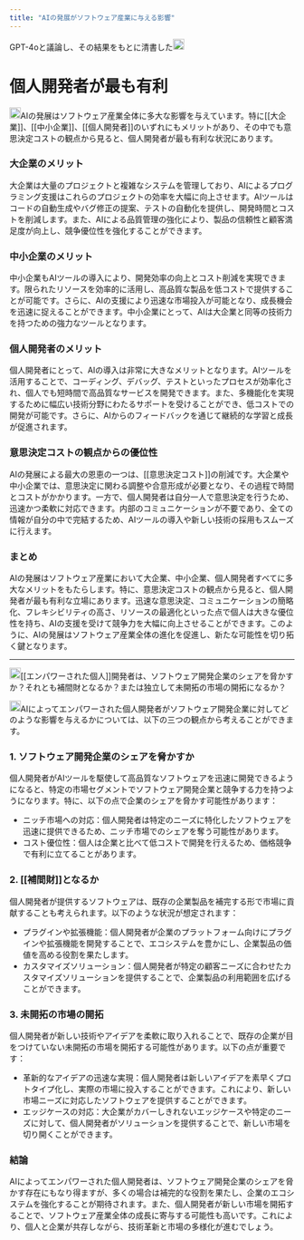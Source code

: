 ```yaml
---
title: "AIの発展がソフトウェア産業に与える影響"
---
```


GPT-4oと議論し、その結果をもとに清書した<img src='https://scrapbox.io/api/pages/nishio/nishio/icon' alt='nishio.icon' height="19.5"/>

# 個人開発者が最も有利
<img src='https://scrapbox.io/api/pages/nishio/gpt/icon' alt='gpt.icon' height="19.5"/>AIの発展はソフトウェア産業全体に多大な影響を与えています。特に[[大企業]]、[[中小企業]]、[[個人開発者]]のいずれにもメリットがあり、その中でも意思決定コストの観点から見ると、個人開発者が最も有利な状況にあります。

### 大企業のメリット
大企業は大量のプロジェクトと複雑なシステムを管理しており、AIによるプログラミング支援はこれらのプロジェクトの効率を大幅に向上させます。AIツールはコードの自動生成やバグ修正の提案、テストの自動化を提供し、開発時間とコストを削減します。また、AIによる品質管理の強化により、製品の信頼性と顧客満足度が向上し、競争優位性を強化することができます。

### 中小企業のメリット
中小企業もAIツールの導入により、開発効率の向上とコスト削減を実現できます。限られたリソースを効率的に活用し、高品質な製品を低コストで提供することが可能です。さらに、AIの支援により迅速な市場投入が可能となり、成長機会を迅速に捉えることができます。中小企業にとって、AIは大企業と同等の技術力を持つための強力なツールとなります。

### 個人開発者のメリット
個人開発者にとって、AIの導入は非常に大きなメリットとなります。AIツールを活用することで、コーディング、デバッグ、テストといったプロセスが効率化され、個人でも短時間で高品質なサービスを開発できます。また、多機能化を実現するために幅広い技術分野にわたるサポートを受けることができ、低コストでの開発が可能です。さらに、AIからのフィードバックを通じて継続的な学習と成長が促進されます。

### 意思決定コストの観点からの優位性
AIの発展による最大の恩恵の一つは、[[意思決定コスト]]の削減です。大企業や中小企業では、意思決定に関わる調整や合意形成が必要となり、その過程で時間とコストがかかります。一方で、個人開発者は自分一人で意思決定を行うため、迅速かつ柔軟に対応できます。内部のコミュニケーションが不要であり、全ての情報が自分の中で完結するため、AIツールの導入や新しい技術の採用もスムーズに行えます。

### まとめ
AIの発展はソフトウェア産業において大企業、中小企業、個人開発者すべてに多大なメリットをもたらします。特に、意思決定コストの観点から見ると、個人開発者が最も有利な立場にあります。迅速な意思決定、コミュニケーションの簡略化、フレキシビリティの高さ、リソースの最適化といった点で個人は大きな優位性を持ち、AIの支援を受けて競争力を大幅に向上させることができます。このように、AIの発展はソフトウェア産業全体の進化を促進し、新たな可能性を切り拓く鍵となります。

---
<img src='https://scrapbox.io/api/pages/nishio/nishio/icon' alt='nishio.icon' height="19.5"/>[[エンパワーされた個人]]開発者は、ソフトウェア開発企業のシェアを脅かすか？それとも補間財となるか？または独立して未開拓の市場の開拓になるか？

<img src='https://scrapbox.io/api/pages/nishio/gpt/icon' alt='gpt.icon' height="19.5"/>AIによってエンパワーされた個人開発者がソフトウェア開発企業に対してどのような影響を与えるかについては、以下の三つの観点から考えることができます。

### 1. ソフトウェア開発企業のシェアを脅かすか
個人開発者がAIツールを駆使して高品質なソフトウェアを迅速に開発できるようになると、特定の市場セグメントでソフトウェア開発企業と競争する力を持つようになります。特に、以下の点で企業のシェアを脅かす可能性があります：

- ニッチ市場への対応：個人開発者は特定のニーズに特化したソフトウェアを迅速に提供できるため、ニッチ市場でのシェアを奪う可能性があります。
- コスト優位性：個人は企業と比べて低コストで開発を行えるため、価格競争で有利に立てることがあります。

### 2. [[補間財]]となるか
個人開発者が提供するソフトウェアは、既存の企業製品を補完する形で市場に貢献することも考えられます。以下のような状況が想定されます：

- プラグインや拡張機能：個人開発者が企業のプラットフォーム向けにプラグインや拡張機能を開発することで、エコシステムを豊かにし、企業製品の価値を高める役割を果たします。
- カスタマイズソリューション：個人開発者が特定の顧客ニーズに合わせたカスタマイズソリューションを提供することで、企業製品の利用範囲を広げることができます。

### 3. 未開拓の市場の開拓
個人開発者が新しい技術やアイデアを柔軟に取り入れることで、既存の企業が目をつけていない未開拓の市場を開拓する可能性があります。以下の点が重要です：

- 革新的なアイデアの迅速な実現：個人開発者は新しいアイデアを素早くプロトタイプ化し、実際の市場に投入することができます。これにより、新しい市場ニーズに対応したソフトウェアを提供することができます。
- エッジケースの対応：大企業がカバーしきれないエッジケースや特定のニーズに対して、個人開発者がソリューションを提供することで、新しい市場を切り開くことができます。

### 結論
AIによってエンパワーされた個人開発者は、ソフトウェア開発企業のシェアを脅かす存在にもなり得ますが、多くの場合は補完的な役割を果たし、企業のエコシステムを強化することが期待されます。また、個人開発者が新しい市場を開拓することで、ソフトウェア産業全体の成長に寄与する可能性も高いです。これにより、個人と企業が共存しながら、技術革新と市場の多様化が進むでしょう。
